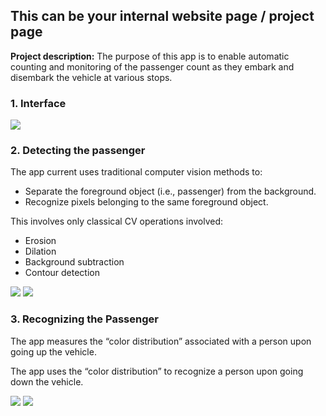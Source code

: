 ## This can be your internal website page / project page

**Project description:** The purpose of this app is to enable automatic counting and monitoring of the passenger count as they embark and disembark the vehicle at various stops.

### 1. Interface

<img src="images/cv/project_2/interface.png?raw=true"/>

### 2. Detecting the passenger

The app current uses traditional computer vision methods to:

-   Separate the foreground object (i.e., passenger) from the background.
-   Recognize pixels belonging to the same foreground object.

This involves only classical CV operations involved:

-   Erosion
-   Dilation
-   Background subtraction
-   Contour detection

<img src="images/cv/project_2/detecting_passenger_1.gif?raw=true"/>
<img src="images/cv/project_2/detecting_passenger_2.gif?raw=true"/>

### 3. Recognizing the Passenger

The app measures the “color distribution” associated with a person upon going up the vehicle.

The app uses the “color distribution” to recognize a person upon going down the vehicle.

<img src="images/cv/project_2/detecting_passenger_1.gif?raw=true"/>
<img src="images/cv/project_2/detecting_passenger_2.gif?raw=true"/>
